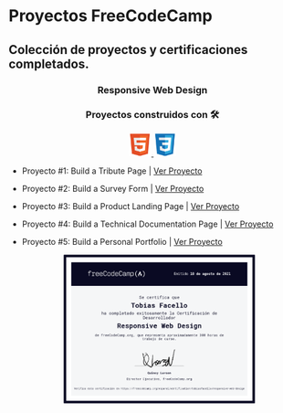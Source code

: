 # Proyectos FreeCodeCamp
## Colección de proyectos y certificaciones completados.

<h3 align="center">Responsive Web Design<h3>
<h3 align="center"> Proyectos construidos con 🛠️ </h3>
<p align="center"> <a href="https://www.w3.org/html/" target="_blank"> <img src="/images/html5-original.svg" alt="html5" width="40" height="40"/> </a> <a href="https://www.w3schools.com/css/" target="_blank"> <img src="/images/css3-original.svg" alt="css3" width="40" height="40"/> </a>
</p>

- Proyecto #1: Build a Tribute Page | [Ver Proyecto](https://tobiasfacello-fcc-project-1.netlify.app/)
- Proyecto #2: Build a Survey Form | [Ver Proyecto](https://tobiasfacello-fcc-project-2.netlify.app/)
- Proyecto #3: Build a Product Landing Page | [Ver Proyecto](https://tobiasfacello-fcc-project-3.netlify.app/)
- Proyecto #4: Build a Technical Documentation Page | [Ver Proyecto](https://tobiasfacello-fcc-project-4.netlify.app/)
- Proyecto #5: Build a Personal Portfolio | [Ver Proyecto](https://tobiasfacello-portfolio.netlify.app/)

  <p align="center">
    <a href="https://www.freecodecamp.org/espanol/certification/tobiasfacello/responsive-web-design" target="_blank"><img src="images/responsive-web-design-certification.png" width="70%" height="70%"></a>
    </p>
